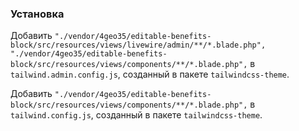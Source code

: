 ### Установка

Добавить `"./vendor/4geo35/editable-benefits-block/src/resources/views/livewire/admin/**/*.blade.php",
        "./vendor/4geo35/editable-benefits-block/src/resources/views/components/**/*.blade.php",` в `tailwind.admin.config.js`, созданный в пакете `tailwindcss-theme`.

Добавить `"./vendor/4geo35/editable-benefits-block/src/resources/views/components/**/*.blade.php",` в `tailwind.config.js`, созданный в пакете `tailwindcss-theme`.

